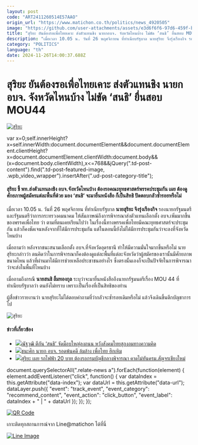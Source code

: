 ```yaml
---
layout: post
code: "ART2411260514E57AAO"
origin_url: "https://www.matichon.co.th/politics/news_4920505"
image: "https://github.com/user-attachments/assets/e3d6f6f6-97d6-459f-b96a-01fe4833a9c9"
title: "สุริยะ ยันต้องรอเพื่อไทยเคาะ ส่งตัวแทนชิง นายกอบจ. จังหวัดไหนบ้าง ไม่ขัด ‘สนธิ’ ยื่นสอบ MOU44"
description: "เมื่อเวลา 10.05 น. วันที่ 26 พฤศจิกายน ที่ทำเนียบรัฐบาล นายสุริยะ จึงรุ่งเรืองกิจ รองนายกรัฐมนตรี และรัฐมนตรีว่าการกระทรวงคมนาคม"
category: "POLITICS"
language: "th"
date: 2024-11-26T14:00:37.688Z
---
```


# สุริยะ ยันต้องรอเพื่อไทยเคาะ ส่งตัวแทนชิง นายกอบจ. จังหวัดไหนบ้าง ไม่ขัด ‘สนธิ’ ยื่นสอบ MOU44

[![สุริยะ](https://www.matichon.co.th/wp-content/uploads/2024/11/roar1-1.jpg "roar1")](https://www.matichon.co.th/wp-content/uploads/2024/11/roar1-1.jpg)

var x=0;self.innerHeight?x=self.innerWidth:document.documentElement&&document.documentElement.clientHeight?x=document.documentElement.clientWidth:document.body&&(x=document.body.clientWidth),x<=768&&jQuery(".td-post-content").find(".td-post-featured-image, .wpb\_video\_wrapper").insertAfter(".ud-post-category-title");

#### **สุริยะ ชี้ พท.ส่งตัวแทนลงชิง อบจ.จังหวัดไหนบ้าง ต้องรอคณะยุทธศาสตร์พรรคประชุมกัน เผย ต้องดูศักยภาพผู้สมัครแต่ละพื้นที่ด้วย มอง ‘สนธิ’ จะมายื่นหนังสือ ก็เป็นสิทธิ ปัดตอบกลัวซ้ำรอยหรือไม่**

เมื่อเวลา 10.05 น. วันที่ 26 พฤศจิกายน ที่ทำเนียบรัฐบาล **นายสุริยะ จึงรุ่งเรืองกิจ** รองนายกรัฐมนตรี และรัฐมนตรีว่าการกระทรวงคมนาคม ให้สัมภาษณ์ถึงการพิจารณาส่งตัวแทนเลือกตั้ง อบจ.เพิ่มมากขึ้นของพรรคเพื่อไทย ว่า ตามที่ตนเคยเรียนไปว่า ในเรื่องนี้ทางพรรคเพื่อไทยมีคณะยุทธศาสตร์จะประชุมกัน แล้วก็คงชัดเจนหลังจากที่ได้มีการประชุมกัน แต่ในตอนนี้ยังไม่ได้มีการประชุมกันว่าจะลงที่จังหวัดไหนบ้าง

เมื่อถามว่า หลังจากชนะสนามเลือกตั้ง อบจ.ที่จังหวัดอุดรธานี ทำให้มีความมั่นใจมากขึ้นหรือไม่ นายสุริยะกล่าวว่า ตนคิดว่าในการพิจารณาก็คงต้องดูแต่ละพื้นที่แต่ละจังหวัดว่าผู้สมัครของเรานั้นมีศักยภาพขนาดไหน แล้วที่ผ่านมาได้มีการช่วยเหลือประชาชนอย่างไร ซึ่งตรงนั้นเองก็จะเป็นปัจจัยในการพิจารณาว่าจะส่งในพื้นที่ไหนบ้าง

เมื่อถามถึงกรณี **นายสนธิ ลิ้มทองกุล** ระบุว่าจะมายื่นหนังสือถึงนายกรัฐมนตรีเรื่อง MOU 44 ที่ทำเนียบรัฐบาลว่า ตนยังไม่ทราบ เพราะเป็นเรื่องที่เป็นสิทธิของท่าน

ผู้สื่อข่าวรายงานว่า นายสุริยะไม่ได้ตอบคำถามที่ว่ากลัวจะซ้ำรอยเดิมหรือไม่ แล้วจึงเดินขึ้นตึกบัญชาการไป

![สุริยะ](https://www.matichon.co.th/wp-content/uploads/2024/11/S__54206507_0.jpg)

#### ข่าวที่เกี่ยวข้อง

*   [![](https://www.matichon.co.th/wp-content/uploads/2024/11/teegun1.jpg)ณัฐวุฒิ ตีกัน ‘สนธิ’ จัดม็อบใหญ่ลงถนน หวังสังคมไทยสุกงอมทางความคิด](https://www.matichon.co.th/politics/news_4920629)
*   [![](https://www.matichon.co.th/wp-content/uploads/2024/11/Online-234.jpg)ชนะศึก นายก อบจ. รอดพ้นคดี ล้มล้าง เพื่อไทย ฮึกเหิม](https://www.matichon.co.th/article/column-page-3/news_4919911)
*   [![](https://www.matichon.co.th/wp-content/uploads/2024/11/roadfire1.jpg)สุริยะ เผย รถไฟฟ้า 20 บาท ต้องรอกรมบัญชีกลางพิจารณา คาดไม่ทันครม.สัญจรเชียงใหม่](https://www.matichon.co.th/politics/news_4920448)

document.querySelectorAll(".relate-news a").forEach(function(element) { element.addEventListener("click", function() { var dataIndex = this.getAttribute("data-index"); var dataUrl = this.getAttribute("data-url"); dataLayer.push({ "event": "track\_event", "event\_category": "recommend\_content", "event\_action": "click\_button", "event\_label": dataIndex + " | " + dataUrl }); }); });

[![QR Code](https://www.matichon.co.th/wp-content/uploads/2023/07/wob1371z.jpg)](https://lin.ee/ht0nDxX)

เกาะติดทุกสถานการณ์จาก Line@matichon ได้ที่นี่

[![Line Image](https://www.matichon.co.th/wp-content/uploads/2023/07/th.png)](https://lin.ee/ht0nDxX)